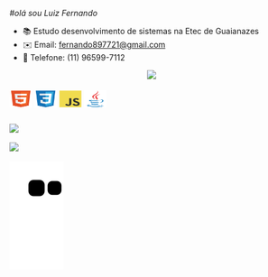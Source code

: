 *#olá sou Luiz Fernando*

- 📚 Estudo desenvolvimento de sistemas na Etec de Guaianazes
- ✉️ Email: fernando897721@gmail.com
- 📱 Telefone: (11) 96599-7112

<div align="center">
  <a>
  <img height="180em" src="https://github-readme-stats.vercel.app/api/top-langs/?username=Eduardo7070&layout=compact&langs_count=7&theme=dark"/>
</div>
<div style="display: inline_block"><br>
  <img align="center" alt="nando-HTML" height="30" width="40" src="https://raw.githubusercontent.com/devicons/devicon/master/icons/html5/html5-original.svg">
  <img align="center" alt="nando-CSS" height="30" width="40" src="https://raw.githubusercontent.com/devicons/devicon/master/icons/css3/css3-original.svg">
   <img align="center" alt="nando-javascript" height="30" width="40" src="https://raw.githubusercontent.com/devicons/devicon/master/icons/javascript/javascript-original.svg">
   <img align="center" alt="nando-java" height="30" width="40" src="https://raw.githubusercontent.com/devicons/devicon/master/icons/java/java-original.svg">

  
          
</div>
  
  ##
  
  <a href="https://instagram.com/nandoluiz_zl" target="_blank"><img src="https://img.shields.io/badge/-Instagram-%23E4405F?style=for-the-badge&logo=instagram&logoColor=white" target="_blank"></a>
  
  <a href="https://wa.me/5511965997112" target="_blank"><img src="https://img.shields.io/badge/-Whatsapp-%23E4405F?style=for-the-badge&logo=whatsapp&logoColor=green" target="_blank"></a>

  

 
  ![Snake animation](https://github.com/rafaballerini/rafaballerini/blob/output/github-contribution-grid-snake.svg)
 
</div>


